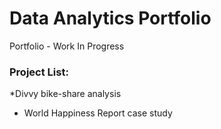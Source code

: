 # Data Analytics Portfolio
Portfolio - Work In Progress
### Project List:
*Divvy bike-share analysis
* World Happiness Report case study
